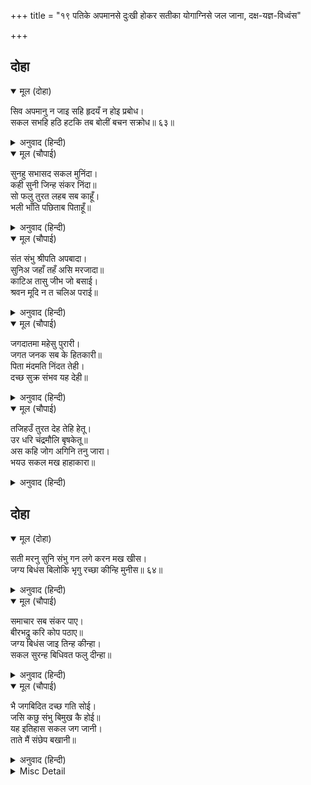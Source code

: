 +++
title = "१९ पतिके अपमानसे दुःखी होकर सतीका योगाग्निसे जल जाना, दक्ष-यज्ञ-विध्वंस"

+++


## दोहा


<details open><summary>मूल (दोहा)</summary>

सिव अपमानु न जाइ सहि हृदयँ न होइ प्रबोध।  
सकल सभहि हठि हटकि तब बोलीं बचन सक्रोध॥ ६३॥
</details>

<details><summary>अनुवाद (हिन्दी)</summary>

परन्तु उनसे शिवजीका अपमान सहा नहीं गया, इससे उनके हृदयमें कुछ भी प्रबोध नहीं हुआ। तब वे सारी सभाको हठपूर्वक डाँटकर क्रोधभरे वचन बोलीं—॥ ६३॥
</details>

<details open><summary>मूल (चौपाई)</summary>

सुनहु सभासद सकल मुनिंदा।  
कही सुनी जिन्ह संकर निंदा॥  
सो फलु तुरत लहब सब काहूँ।  
भली भाँति पछिताब पिताहूँ॥
</details>

<details><summary>अनुवाद (हिन्दी)</summary>

हे सभासदो और सब मुनीश्वरो! सुनो। जिन लोगोंने यहाँ शिवजीकी निन्दा की या सुनी है, उन सबको उसका फल तुरंत ही मिलेगा और मेरे पिता दक्ष भी भलीभाँति पछतायँगे॥ १॥
</details>

<details open><summary>मूल (चौपाई)</summary>

संत संभु श्रीपति अपबादा।  
सुनिअ जहाँ तहँ असि मरजादा॥  
काटिअ तासु जीभ जो बसाई।  
श्रवन मूदि न त चलिअ पराई॥
</details>

<details><summary>अनुवाद (हिन्दी)</summary>

जहाँ संत, शिवजी और लक्ष्मीपति विष्णुभगवान् की निन्दा सुनी जाय वहाँ ऐसी मर्यादा है कि यदि अपना वश चले तो उस (निन्दा करनेवाले) की जीभ काट ले और नहीं तो कान मूँदकर वहाँसे भाग जाय॥ २॥
</details>

<details open><summary>मूल (चौपाई)</summary>

जगदातमा महेसु पुरारी।  
जगत जनक सब के हितकारी॥  
पिता मंदमति निंदत तेही।  
दच्छ सुक्र संभव यह देही॥
</details>

<details><summary>अनुवाद (हिन्दी)</summary>

त्रिपुर दैत्यको मारनेवाले भगवान् महेश्वर सम्पूर्ण जगत् के आत्मा हैं, वे जगत्पिता और सबका हित करनेवाले हैं। मेरा मन्दबुद्धि पिता उनकी निन्दा करता है; और मेरा यह शरीर दक्षहीके वीर्यसे उत्पन्न है॥ ३॥
</details>

<details open><summary>मूल (चौपाई)</summary>

तजिहउँ तुरत देह तेहि हेतू।  
उर धरि चंद्रमौलि बृषकेतू॥  
अस कहि जोग अगिनि तनु जारा।  
भयउ सकल मख हाहाकारा॥
</details>

<details><summary>अनुवाद (हिन्दी)</summary>

इसलिये चन्द्रमाको ललाटपर धारण करनेवाले वृषकेतु शिवजीको हृदयमें धारण करके मैं इस शरीरको तुरंत ही त्याग दूँगी। ऐसा कहकर सतीजीने योगाग्निमें अपना शरीर भस्म कर डाला। सारी यज्ञशालामें हाहाकार मच गया॥ ४॥
</details>

## दोहा


<details open><summary>मूल (दोहा)</summary>

सती मरनु सुनि संभु गन लगे करन मख खीस।  
जग्य बिधंस बिलोकि भृगु रच्छा कीन्हि मुनीस॥ ६४॥
</details>

<details><summary>अनुवाद (हिन्दी)</summary>

सतीका मरण सुनकर शिवजीके गण यज्ञ विध्वंस करने लगे। यज्ञ विध्वंस होते देखकर मुनीश्वर भृगुजीने उसकी रक्षा की॥ ६४॥
</details>

<details open><summary>मूल (चौपाई)</summary>

समाचार सब संकर पाए।  
बीरभद्रु करि कोप पठाए॥  
जग्य बिधंस जाइ तिन्ह कीन्हा।  
सकल सुरन्ह बिधिवत फलु दीन्हा॥
</details>

<details><summary>अनुवाद (हिन्दी)</summary>

ये सब समाचार शिवजीको मिले, तब उन्होंने क्रोध करके वीरभद्रको भेजा। उन्होंने वहाँ जाकर यज्ञ विध्वंस कर डाला और सब देवताओंको यथोचित फल (दण्ड) दिया॥ १॥
</details>

<details open><summary>मूल (चौपाई)</summary>

भै जगबिदित दच्छ गति सोई।  
जसि कछु संभु बिमुख कै होई॥  
यह इतिहास सकल जग जानी।  
ताते मैं संछेप बखानी॥
</details>

<details><summary>अनुवाद (हिन्दी)</summary>

दक्षकी जगत्प्रसिद्ध वही गति हुई जो शिवद्रोहीकी हुआ करती है। यह इतिहास सारा संसार जानता है, इसलिये मैंने संक्षेपमें वर्णन किया॥ २॥
</details>

<details><summary>Misc Detail</summary>


</details>
